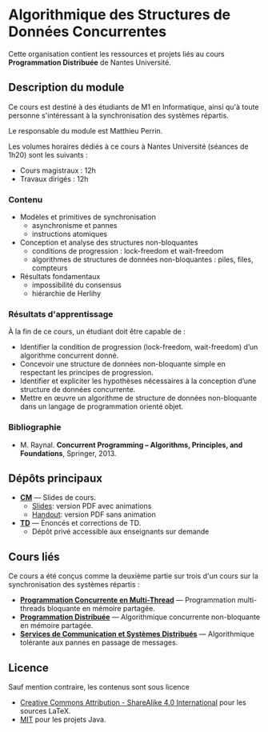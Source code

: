 # Algorithmique des Structures de Données Concurrentes

Cette organisation contient les ressources et projets liés au cours **Programmation Distribuée** de Nantes Université.

## Description du module

Ce cours est destiné à des étudiants de M1 en Informatique, ainsi qu'à toute personne s'intéressant à la synchronisation des systèmes répartis.

Le responsable du module est Matthieu Perrin.

Les volumes horaires dédiés à ce cours à Nantes Université (séances de 1h20) sont les suivants :
- Cours magistraux : 12h
- Travaux dirigés : 12h

### Contenu
- Modèles et primitives de synchronisation
  - asynchronisme et pannes
  - instructions atomiques
- Conception et analyse des structures non-bloquantes
  - conditions de progression : lock-freedom et wait-freedom
  - algorithmes de structures de données non-bloquantes : piles, files, compteurs
- Résultats fondamentaux
  - impossibilité du consensus
  - hiérarchie de Herlihy

### Résultats d'apprentissage
À la fin de ce cours, un étudiant doit être capable de :
- Identifier la condition de progression (lock-freedom, wait-freedom) d’un algorithme concurrent donné.
- Concevoir une structure de données non-bloquante simple en respectant les principes de progression.
- Identifier et expliciter les hypothèses nécessaires à la conception d’une structure de données concurrente.
- Mettre en œuvre un algorithme de structure de données non-bloquante dans un langage de programmation orienté objet.

### Bibliographie
- M. Raynal. **Concurrent Programming – Algorithms, Principles, and Foundations**, Springer, 2013.

## Dépôts principaux
- [**CM**](https://github.com/AlgorithmiqueConcurrente/CM) — Slides de cours.
  - [Slides](https://AlgorithmiqueConcurrente.github.io/CM/slides.pdf): version PDF avec animations
  - [Handout](https://AlgorithmiqueConcurrente.github.io/CM/handout.pdf): version PDF sans animation
- [**TD**](https://github.com/AlgorithmiqueConcurrente/TD) — Énoncés et corrections de TD.
  - Dépôt privé accessible aux enseignants sur demande

## Cours liés
Ce cours a été conçus comme la deuxième partie sur trois d'un cours sur la synchronisation des systèmes répartis : 
- [**Programmation Concurrente en Multi-Thread**](https://github.com/ProgrammationMultiThread/CM) — Programmation multi-threads bloquante en mémoire partagée.
- [**Programmation Distribuée**](https://github.com/AlgorithmiqueConcurrente/CM) — Algorithmique concurrente non-bloquante en mémoire partagée.
- [**Services de Communication et Systèmes Distribués**](https://github.com/DistributedComputing/CM) — Algorithmique tolérante aux pannes en passage de messages.

## Licence
Sauf mention contraire, les contenus sont sous licence
- [Creative Commons Attribution - ShareAlike 4.0 International](https://creativecommons.org/licenses/by-sa/4.0/) pour les sources LaTeX.
- [MIT](https://opensource.org/licenses/MIT) pour les projets Java.
